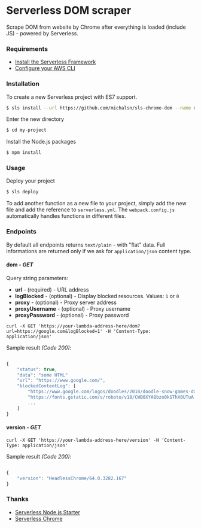 # Serverless DOM scraper

Scrape DOM from website by Chrome after everything is loaded (include JS) - powered by Serverless.

### Requirements

- [Install the Serverless Framework](https://serverless.com/framework/docs/providers/aws/guide/installation/)
- [Configure your AWS CLI](https://serverless.com/framework/docs/providers/aws/guide/credentials/)

### Installation

To create a new Serverless project with ES7 support.

``` bash
$ sls install --url https://github.com/michalsn/sls-chrome-dom --name my-project
```

Enter the new directory

``` bash
$ cd my-project
```

Install the Node.js packages

``` bash
$ npm install
```

### Usage

Deploy your project

``` bash
$ sls deploy
```

To add another function as a new file to your project, simply add the new file and add the reference to `serverless.yml`. The `webpack.config.js` automatically handles functions in different files.

### Endpoints

By default all endpoints returns `text/plain` - with "flat" data. Full informations are returned only if we ask for `application/json` content type.

#### dom - *GET*

Query string parameters:

* **url** - (required) - URL address
* **logBlocked** - (optional) - Display blocked resources. Values: `1` or `0`
* **proxy** - (optional) - Proxy server address
* **proxyUsername** - (optional) - Proxy username
* **proxyPassword** - (optional) - Proxy password

```cli
curl -X GET 'https://your-lambda-address-here/dom?url=https://google.com&logBlocked=1' -H 'Content-Type: application/json'
```

Sample result *(Code 200)*:

```javascript

{
    "status": true,
    "data": "some HTML"
    "url": "https://www.google.com/",
    "blockedContentLog": [
        "https://www.google.com/logos/doodles/2018/doodle-snow-games-day-16-5525914497581056.2-s.png",
        "https://fonts.gstatic.com/s/roboto/v18/CWB0XYA8bzo0kSThX0UTuA.woff2",
        ...
    ]
}
```

#### version - *GET*

```cli
curl -X GET 'https://your-lambda-address-here/version' -H 'Content-Type: application/json'
```

Sample result *(Code 200)*:

```javascript

{
    "version": "HeadlessChrome/64.0.3282.167"
}
```

### Thanks

- [Serverless Node.js Starter](https://github.com/AnomalyInnovations/serverless-nodejs-starter)
- [Serverless Chrome](https://github.com/adieuadieu/serverless-chrome)
